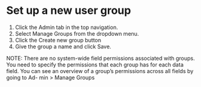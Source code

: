 # Set up a new user group


1.	Click the Admin tab in the top navigation.
2.	Select Manage Groups from the dropdown menu.
3.	Click the Create new group button
4.	Give the group a name and click Save.

NOTE: There are no system-wide field permissions associated with groups. You need to specify the permissions that each group has for each data field. You can see an overview of a group’s permissions across all fields by going to Ad- min > Manage Groups
